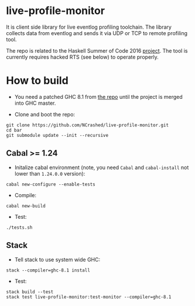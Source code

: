 # live-profile-monitor

It is client side library for live eventlog profiling toolchain. The library collects data from
eventlog and sends it via UDP or TCP to remote profiling tool.

The repo is related to the Haskell Summer of Code 2016 [project](http://ncrashed.github.io/blog/posts/2016-06-12-hsoc-acceptance.html). The tool is currently requires hacked RTS (see below) to 
operate properly.

# How to build 

* You need a patched GHC 8.1 from [the repo](https://github.com/NCrashed/ghc) until the project is merged into
GHC master.

* Clone and boot the repo: 
```
git clone https://github.com/NCrashed/live-profile-monitor.git
cd bar
git submodule update --init --recursive
```

## Cabal >= 1.24

* Initalize cabal environment (note, you need `Cabal` and `cabal-install` not lower than `1.24.0.0` version):
```
cabal new-configure --enable-tests
```

* Compile:
```
cabal new-build
```

* Test:
```
./tests.sh
```

## Stack

* Tell stack to use system wide GHC:
```
stack --compiler=ghc-8.1 install
```

* Test:
```
stack build --test
stack test live-profile-monitor:test-monitor --compiler=ghc-8.1
```